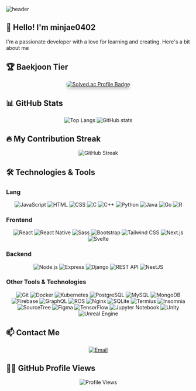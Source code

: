 ![header](https://capsule-render.vercel.app/api?type=venom&height=300&color=gradient&text=minjae0402&section=header&fontAlign=50&animation=fadeIn)

## 👋 Hello! I'm minjae0402

I'm a passionate developer with a love for learning and creating. Here's a bit about me

## 🏆 Baekjoon Tier
<div align="center">
  <a href="https://solved.ac/calibes_kangminjae/" target="_blank">
    <img src="http://mazassumnida.wtf/api/v2/generate_badge?boj=calibes_kangminjae" alt="Solved.ac Profile Badge" style="border-radius: 8px; box-shadow: 0 4px 8px rgba(0, 0, 0, 0.2); transition: transform 0.3s;">
  </a>
</div>


## 📊 GitHub Stats

<div align="center">
  <img src="https://github-readme-stats.vercel.app/api/top-langs/?username=minjae0402&layout=compact&theme=radical" alt="Top Langs" />
  <img src="https://github-readme-stats.vercel.app/api?username=minjae0402&show_icons=true&theme=radical" alt="GitHub stats" />
</div>

## 🔥 My Contribution Streak

<div align="center">
  <img src="https://github-readme-streak-stats.herokuapp.com/?user=minjae0402&theme=radical" alt="GitHub Streak" />
</div>

## 🛠️ Technologies & Tools

### Lang
<div align="center">
  <img src="https://img.shields.io/badge/-JavaScript-F7DF1E?style=for-the-badge&logo=javascript&logoColor=black" alt="JavaScript" />
  <img src="https://img.shields.io/badge/-HTML-E34F26?style=for-the-badge&logo=html5&logoColor=white" alt="HTML" />
  <img src="https://img.shields.io/badge/-CSS-1572B6?style=for-the-badge&logo=css3&logoColor=white" alt="CSS" />
  <img src="https://img.shields.io/badge/C-00599C?style=for-the-badge&logo=c&logoColor=white" alt="C" />
  <img src="https://img.shields.io/badge/C%2B%2B-00599C?style=for-the-badge&logo=c%2B%2B&logoColor=white" alt="C++" />
  <img src="https://img.shields.io/badge/-Python-3776AB?style=for-the-badge&logo=python&logoColor=white" alt="Python" />
  <img src="https://img.shields.io/badge/-Java-007396?style=for-the-badge&logo=java&logoColor=white" alt="Java" />
  <img src="https://img.shields.io/badge/-Go-00ADD8?style=for-the-badge&logo=go&logoColor=white" alt="Go" />
  <img src="https://img.shields.io/badge/R-276DC3?style=for-the-badge&logo=r&logoColor=white" alt="R" />
</div>

### Frontend
<div align="center">
  <img src="https://img.shields.io/badge/-React-61DAFB?style=for-the-badge&logo=react&logoColor=black" alt="React" />
  <img src="https://img.shields.io/badge/-React%20Native-61DAFB?style=for-the-badge&logo=react&logoColor=black" alt="React Native" />
  <img src="https://img.shields.io/badge/-Sass-CC6699?style=for-the-badge&logo=sass&logoColor=white" alt="Sass" />
  <img src="https://img.shields.io/badge/-Bootstrap-563D7C?style=for-the-badge&logo=bootstrap&logoColor=white" alt="Bootstrap" />
  <img src="https://img.shields.io/badge/-Tailwind%20CSS-06B6D4?style=for-the-badge&logo=tailwind-css&logoColor=white" alt="Tailwind CSS" />
  <img src="https://img.shields.io/badge/Next.js-000000?style=for-the-badge&logo=next.js&logoColor=white" alt="Next.js" />
  <img src="https://img.shields.io/badge/Svelte-FF3E00?style=for-the-badge&logo=svelte&logoColor=white" alt="Svelte" />
</div>

### Backend
<div align="center">
  <img src="https://img.shields.io/badge/-Node.js-339933?style=for-the-badge&logo=node.js&logoColor=white" alt="Node.js" />
  <img src="https://img.shields.io/badge/-Express-000000?style=for-the-badge&logo=express&logoColor=white" alt="Express" />
  <img src="https://img.shields.io/badge/-Django-092E20?style=for-the-badge&logo=django&logoColor=white" alt="Django" />
  <img src="https://img.shields.io/badge/REST%20API-4D4D4D?style=for-the-badge&logo=api&logoColor=white" alt="REST API" />
  <img src="https://img.shields.io/badge/NestJS-E0234E?style=for-the-badge&logo=nestjs&logoColor=white" alt="NestJS" />
</div>

### Other Tools & Technologies
<div align="center">
  <img src="https://img.shields.io/badge/-Git-F05032?style=for-the-badge&logo=git&logoColor=white" alt="Git" />
  <img src="https://img.shields.io/badge/-Docker-2496ED?style=for-the-badge&logo=docker&logoColor=white" alt="Docker" />
  <img src="https://img.shields.io/badge/-Kubernetes-326CE5?style=for-the-badge&logo=kubernetes&logoColor=white" alt="Kubernetes" />
  <img src="https://img.shields.io/badge/-PostgreSQL-4169E1?style=for-the-badge&logo=postgresql&logoColor=white" alt="PostgreSQL" />
  <img src="https://img.shields.io/badge/-MySQL-4479A1?style=for-the-badge&logo=mysql&logoColor=white" alt="MySQL" />
  <img src="https://img.shields.io/badge/-MongoDB-47A248?style=for-the-badge&logo=mongodb&logoColor=white" alt="MongoDB" />
  <img src="https://img.shields.io/badge/-Firebase-FFCA28?style=for-the-badge&logo=firebase&logoColor=black" alt="Firebase" />
  <img src="https://img.shields.io/badge/-GraphQL-E10098?style=for-the-badge&logo=graphql&logoColor=white" alt="GraphQL" />
  <img src="https://img.shields.io/badge/ROS-223344?style=for-the-badge&logo=ros&logoColor=white" alt="ROS" />
  <img src="https://img.shields.io/badge/Nginx-009639?style=for-the-badge&logo=nginx&logoColor=white" alt="Nginx" />
  <img src="https://img.shields.io/badge/SQLite-003B57?style=for-the-badge&logo=sqlite&logoColor=white" alt="SQLite" />
  <img src="https://img.shields.io/badge/Termius-00A86B?style=for-the-badge&logo=termius&logoColor=white" alt="Termius" />
  <img src="https://img.shields.io/badge/Insomnia-5849BE?style=for-the-badge&logo=insomnia&logoColor=white" alt="Insomnia" />
  <img src="https://img.shields.io/badge/SourceTree-0052CC?style=for-the-badge&logo=sourcetree&logoColor=white" alt="SourceTree" />
  <img src="https://img.shields.io/badge/Figma-F24E1E?style=for-the-badge&logo=figma&logoColor=white" alt="Figma" />
  <img src="https://img.shields.io/badge/TensorFlow-FF6F20?style=for-the-badge&logo=tensorflow&logoColor=white" alt="TensorFlow" />
  <img src="https://img.shields.io/badge/Jupyter-FA0D0D?style=for-the-badge&logo=jupyter&logoColor=white" alt="Jupyter Notebook" />
  <img src="https://img.shields.io/badge/Unity-FFFFFF?style=for-the-badge&logo=unity&logoColor=black" alt="Unity" />
  <img src="https://img.shields.io/badge/Unreal%20Engine-333333?style=for-the-badge&logo=unrealengine&logoColor=white" alt="Unreal Engine" />
</div>

## 📫 Contact Me

<div align="center">
  <a href="kangjack0402@gmail.com"><img src="https://img.shields.io/badge/Email-D14836?style=for-the-badge&logo=gmail&logoColor=white" alt="Email" /></a>
</div>

## 🧑‍💻 GitHub Profile Views

<div align="center">
  <img src="https://komarev.com/ghpvc/?username=minjae0402&color=blueviolet" alt="Profile Views" />
</div>
